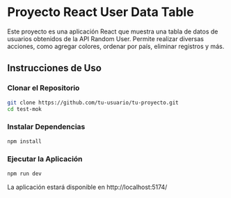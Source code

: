 # Proyecto React User Data Table

Este proyecto es una aplicación React que muestra una tabla de datos de usuarios obtenidos de la API Random User. Permite realizar diversas acciones, como agregar colores, ordenar por país, eliminar registros y más.

## Instrucciones de Uso

### Clonar el Repositorio

```bash
git clone https://github.com/tu-usuario/tu-proyecto.git
cd test-mok
```

### Instalar Dependencias

```bash
npm install
```

### Ejecutar la Aplicación

```bash
npm run dev
```

La aplicación estará disponible en http://localhost:5174/

